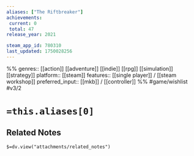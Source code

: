 ```yaml
---
aliases: ["The Riftbreaker"]
achievements:
 current: 0
 total: 47
release_year: 2021

steam_app_id: 780310
last_updated: 1750028256
---
```

%%
genres:: [[action]] [[adventure]] [[indie]] [[rpg]] [[simulation]] [[strategy]]
platform:: [[steam]]
features:: [[single player]] / [[steam workshop]]
preferred_input:: [[mkb]] / [[controller]]
%%
#game/wishlist
#v3/2

# `=this.aliases[0]`
## Related Notes
`$=dv.view("attachments/related_notes")`